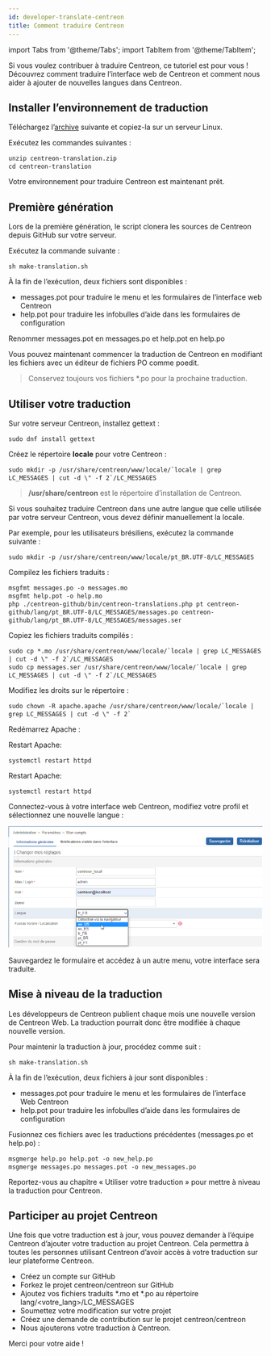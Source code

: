 ```yaml
---
id: developer-translate-centreon  
title: Comment traduire Centreon
---
```

import Tabs from '@theme/Tabs';
import TabItem from '@theme/TabItem';

Si vous voulez contribuer à traduire Centreon, ce tutoriel est pour vous ! Découvrez comment traduire l’interface web de Centreon et comment nous aider à ajouter de nouvelles langues dans Centreon.

## Installer l’environnement de traduction

Téléchargez l’[archive](https://blog-centreon-wordpress.s3.amazonaws.com/wp-content/uploads/2017/05/centreon-translation.zip) suivante et copiez-la sur un serveur Linux.

Exécutez les commandes suivantes :

```shell
unzip centreon-translation.zip
cd centreon-translation
```

Votre environnement pour traduire Centreon est maintenant prêt.

## Première génération

Lors de la première génération, le script clonera les sources de Centreon depuis GitHub sur votre serveur.

Exécutez la commande suivante :

```shell
sh make-translation.sh
```

À la fin de l’exécution, deux fichiers sont disponibles :

* messages.pot pour traduire le menu et les formulaires de l’interface web Centreon
* help.pot pour traduire les infobulles d’aide dans les formulaires de configuration

Renommer messages.pot en messages.po et help.pot en help.po

Vous pouvez maintenant commencer la traduction de Centreon en modifiant les fichiers avec un éditeur de fichiers PO comme poedit.

> Conservez toujours vos fichiers \*.po pour la prochaine traduction.

## Utiliser votre traduction

Sur votre serveur Centreon, installez gettext :

```shell
sudo dnf install gettext
```

Créez le répertoire **locale** pour votre Centreon :

```shell
sudo mkdir -p /usr/share/centreon/www/locale/`locale | grep LC_MESSAGES | cut -d \" -f 2`/LC_MESSAGES
```

> **/usr/share/centreon** est le répertoire d’installation de Centreon.

Si vous souhaitez traduire Centreon dans une autre langue que celle utilisée par votre serveur Centreon, vous devez définir manuellement la locale.

Par exemple, pour les utilisateurs brésiliens, exécutez la commande suivante :

```Shell
sudo mkdir -p /usr/share/centreon/www/locale/pt_BR.UTF-8/LC_MESSAGES
```

Compilez les fichiers traduits :

```shell
msgfmt messages.po -o messages.mo
msgfmt help.pot -o help.mo
php ./centreon-github/bin/centreon-translations.php pt centreon-github/lang/pt_BR.UTF-8/LC_MESSAGES/messages.po centreon-github/lang/pt_BR.UTF-8/LC_MESSAGES/messages.ser
```

Copiez les fichiers traduits compilés :

```shell
sudo cp *.mo /usr/share/centreon/www/locale/`locale | grep LC_MESSAGES | cut -d \" -f 2`/LC_MESSAGES
sudo cp messages.ser /usr/share/centreon/www/locale/`locale | grep LC_MESSAGES | cut -d \" -f 2`/LC_MESSAGES
```

Modifiez les droits sur le répertoire :

```shell
sudo chown -R apache.apache /usr/share/centreon/www/locale/`locale | grep LC_MESSAGES | cut -d \" -f 2`
```

Redémarrez Apache :

<Tabs groupId="sync">
<TabItem value="Alma/ RHEL / Oracle Linux 8" label="Alma/ RHEL / Oracle Linux 8">

Restart Apache:
```shell
systemctl restart httpd
```

</TabItem>
<TabItem value="Alma / RHEL / Oracle Linux 9" label="Alma / RHEL / Oracle Linux 9">

Restart Apache:
```shell
systemctl restart httpd
```

</TabItem>
</Tabs>

Connectez-vous à votre interface web Centreon, modifiez votre profil et sélectionnez une nouvelle langue :

![image](../assets/getting-started/change_language_2.png)

Sauvegardez le formulaire et accédez à un autre menu, votre interface sera traduite.

## Mise à niveau de la traduction

Les développeurs de Centreon publient chaque mois une nouvelle version de Centreon Web. La traduction pourrait donc être modifiée à chaque nouvelle version.

Pour maintenir la traduction à jour, procédez comme suit :

```shell
sh make-translation.sh
```

À la fin de l’exécution, deux fichiers à jour sont disponibles :

* messages.pot pour traduire le menu et les formulaires de l’interface Web Centreon
* help.pot pour traduire les infobulles d’aide dans les formulaires de configuration

Fusionnez ces fichiers avec les traductions précédentes (messages.po et help.po) :

```shell
msgmerge help.po help.pot -o new_help.po
msgmerge messages.po messages.pot -o new_messages.po
```

Reportez-vous au chapitre « Utiliser votre traduction » pour mettre à niveau la traduction pour Centreon.

## Participer au projet Centreon

Une fois que votre traduction est à jour, vous pouvez demander à l’équipe Centreon d’ajouter votre traduction au projet Centreon. Cela permettra à toutes les personnes utilisant Centreon d’avoir accès à votre traduction sur leur plateforme Centreon.

* Créez un compte sur GitHub
* Forkez le projet centreon/centreon sur GitHub
* Ajoutez vos fichiers traduits \*.mo et \*.po au répertoire lang/\<votre\_lang>/LC\_MESSAGES
* Soumettez votre modification sur votre projet
* Créez une demande de contribution sur le projet centreon/centreon
* Nous ajouterons votre traduction à Centreon.

Merci pour votre aide !